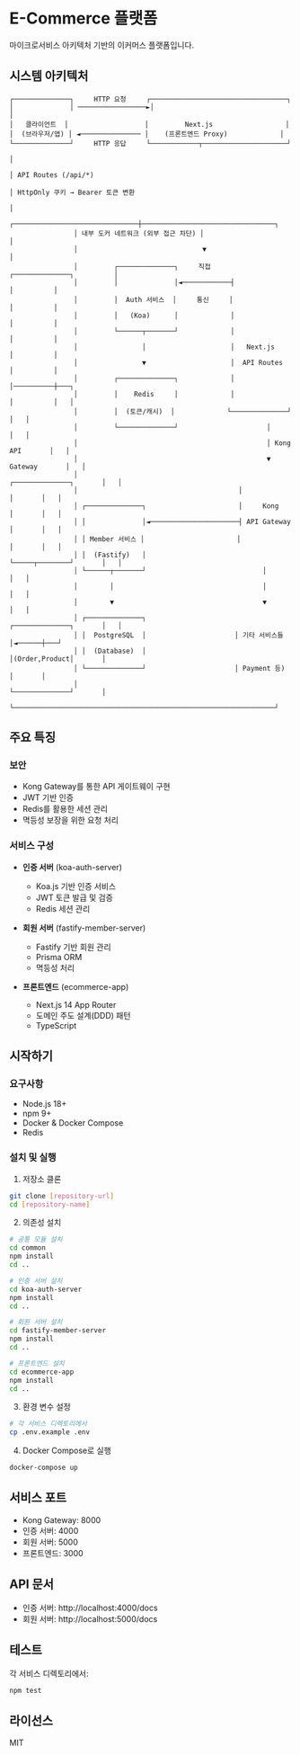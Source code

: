 # E-Commerce 플랫폼

마이크로서비스 아키텍처 기반의 이커머스 플랫폼입니다.

## 시스템 아키텍처

```
┌──────────────┐     HTTP 요청     ┌──────────────────────────────────┐
│              │ ─────────────────►│                                  │
│   클라이언트  │                   │         Next.js                  │
│  (브라우저/앱) │ ◄─────────────── │    (프론트엔드 Proxy)             │
└──────────────┘     HTTP 응답     └────────────┬─────────────────────┘
                                                                                   │
                                                                                   │ API Routes (/api/*)
                                                                                   │ HttpOnly 쿠키 → Bearer 토큰 변환
                                                                                   │
                ┌───────────────────────────────┼─────────────────────────────────┐
                │ 내부 도커 네트워크 (외부 접근 차단) │                                 │
                │                               ▼                                 │
                │         ┌──────────────┐     직접     ┌──────────────┐          │
                │         │              │◄────────────┤              │          │
                │         │  Auth 서비스  │     통신     │              │          │
                │         │   (Koa)      │             │              │          │
                │         └──────┬───────┘             │              │          │
                │                │                     │   Next.js    │          │
                │                ▼                     │  API Routes  │          │
                │         ┌──────────────┐             │              │──────────┼───┐
                │         │    Redis     │             │              │          │   │
                │         │  (토큰/캐시)  │             └──────────────┘          │   │
                │         └──────────────┘                      │                │   │
                │                                               │ Kong API       │   │
                │                                               ▼ Gateway       │   │
                │                                        ┌──────────────┐       │   │
                │                                        │              │       │   │
                │ ┌──────────────┐                       │     Kong     │       │   │
                │ │              │◄──────────────────────┤ API Gateway  │       │   │
                │ │ Member 서비스 │                       │              │       │   │
                │ │  (Fastify)   │                       └─────┬────────┘       │   │
                │ └──────┬───────┘                             │                │   │
                │        │                                     │                │   │
                │        ▼                                     ▼                │   │
                │ ┌──────────────┐                      ┌──────────────┐       │   │
                │ │  PostgreSQL  │                      │ 기타 서비스들 │◄──────┼───┘
                │ │  (Database)  │                      │(Order,Product│       │
                │ └──────────────┘                      │ Payment 등)  │       │
                │                                       └──────────────┘       │
                └─────────────────────────────────────────────────────────────────┘
```

## 주요 특징

### 보안
- Kong Gateway를 통한 API 게이트웨이 구현
- JWT 기반 인증
- Redis를 활용한 세션 관리
- 멱등성 보장을 위한 요청 처리

### 서비스 구성
- **인증 서버** (koa-auth-server)
  - Koa.js 기반 인증 서비스
  - JWT 토큰 발급 및 검증
  - Redis 세션 관리

- **회원 서버** (fastify-member-server)
  - Fastify 기반 회원 관리
  - Prisma ORM
  - 멱등성 처리

- **프론트엔드** (ecommerce-app)
  - Next.js 14 App Router
  - 도메인 주도 설계(DDD) 패턴
  - TypeScript

## 시작하기

### 요구사항
- Node.js 18+
- npm 9+
- Docker & Docker Compose
- Redis

### 설치 및 실행

1. 저장소 클론
```bash
git clone [repository-url]
cd [repository-name]
```

2. 의존성 설치
```bash
# 공통 모듈 설치
cd common
npm install
cd ..

# 인증 서버 설치
cd koa-auth-server
npm install
cd ..

# 회원 서버 설치
cd fastify-member-server
npm install
cd ..

# 프론트엔드 설치
cd ecommerce-app
npm install
cd ..
```

3. 환경 변수 설정
```bash
# 각 서비스 디렉토리에서
cp .env.example .env
```

4. Docker Compose로 실행
```bash
docker-compose up
```

## 서비스 포트

- Kong Gateway: 8000
- 인증 서버: 4000
- 회원 서버: 5000
- 프론트엔드: 3000

## API 문서

- 인증 서버: http://localhost:4000/docs
- 회원 서버: http://localhost:5000/docs

## 테스트

각 서비스 디렉토리에서:
```bash
npm test
```

## 라이선스

MIT
